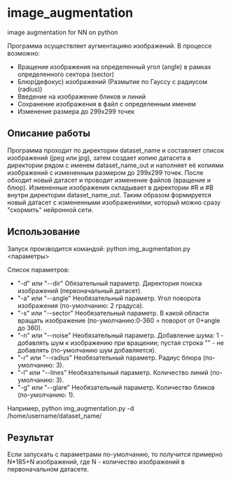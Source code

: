 # image_augmentation
image augmentation for NN on python

Программа осуществляет аугментацияю изображений.
В процессе возможно:
* Вращение изображения на определенный угол (angle) в рамках определенного сектора (sector)
* Блюр(дефокус) изображений (Размытие по Гауссу с радиусом (radius))
* Введение на изображение бликов и линий
* Сохранение изображения в файл с определенным именем  
* Изменение размера до 299х299 точек  
  
## Описание работы
Программа проходит по директории dataset_name и составляет список изображений (jpeg или jpg), затем создает копию датасета в директории рядом c именем dataset_name_out и наполняет её копиями изображений с измененным размером до 299х299 точек. После обходит новый датасет и проводит изменение файлов (вращение и блюр). Измененные изображения складывает в директории #R и #B внутри директории dataset_name_out. Таким образом формируется новый датасет с измененными изображениями, который можно сразу "скормить" нейронной сети.  
  
## Использование
Запуск производится командой: python img_augmentation.py <параметры>  
  
Список параметров:
* "-d" или "--dir" Обязательный параметр. Директория поиска изображений (первоначальный датасет).  
* "-a" или "--angle" Необязательный параметр. Угол поворота изображения (по-умолчанию: 2 градуса).  
* "-s" или "--sector" Необязательный параметр. В какой области вращать изображение (по-умолчанию:0-360 = поворот от 0+angle до 360).  
* "-n" или "--noise" Необязательный параметр. Добавление шума: 1 - добавлять шум к изображению при вращении; пустая строка "" - не добавлять (по-умолчанию шум добавляется).  
* "-r" или "--radius" Необязательный параметр. Радиус блюра (по-умолчанию: 3).  
* "-l" или "--lines" Необязательный параметр. Количество линий (по-умолчанию: 3).  
* "-g" или "--glare" Необязательный параметр. Количество бликов (по-умолчанию: 1).  
   
Например, python img_augmentation.py -d /home/username/dataset_name/
  
## Результат  
Если запускать с параметрами по-умолчанию, то получится примерно N*185+N изображений, где N - количество изображений в первоначальном датасете.  
  
